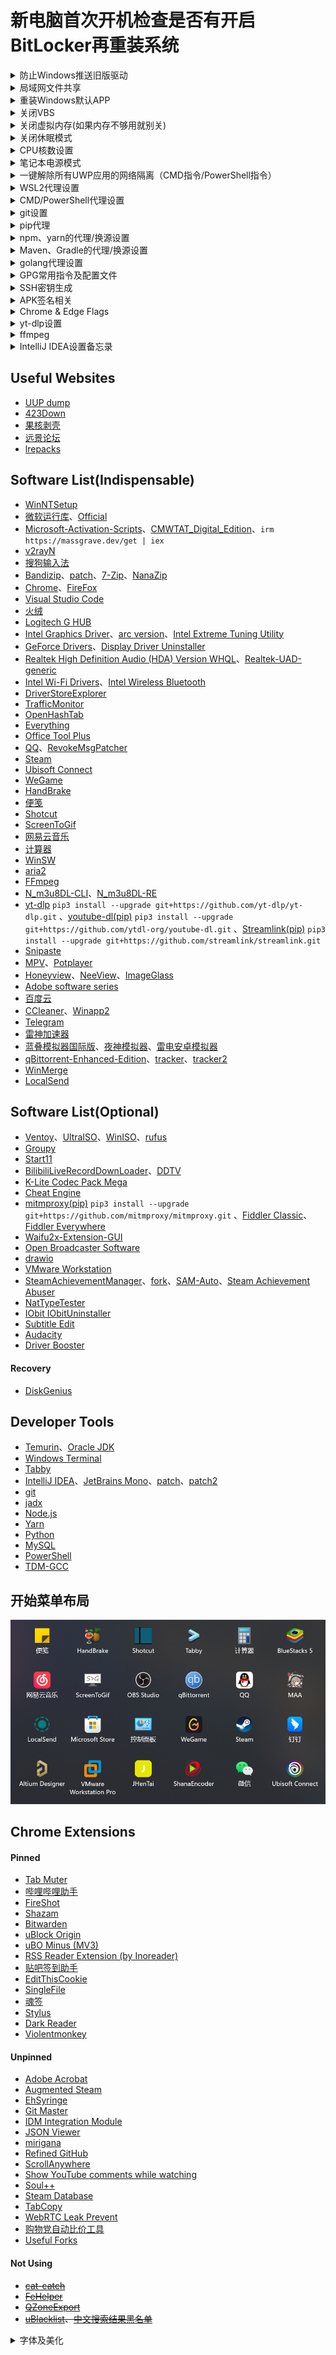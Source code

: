 # 新电脑首次开机检查是否有开启BitLocker再重装系统

<details><summary>防止Windows推送旧版驱动</summary>

```
gpedit.msc —— 计算机配置 —— 管理模板 —— Windows 组件 —— Windows 更新 —— 管理从 Windows 更新提供的更新 —— Windows 更新不包括驱动程序
```

</details>

<details><summary>局域网文件共享</summary>

```
设置 —— 应用 —— 可选功能 —— 更多Windows功能 —— SMB 1.0/CIFS 文件共享支持、SMB直通

services.msc —— Function Discovery Resource Publication —— 自动
```

</details>
<details><summary>重装Windows默认APP</summary>

```powershell
Get-AppxPackage -AllUsers| Foreach {Add-AppxPackage -DisableDevelopmentMode -Register "$($_.InstallLocation)\AppXManifest.xml"}
```

</details>
<details><summary>关闭VBS</summary>

```
设置 —— 隐私和安全性 —— Windows安全中心 —— 设备安全性 —— 内核隔离详细信息 —— 内存完整性
```

```powershell
bcdedit /set hypervisorlaunchtype off
```

</details>
<details><summary>关闭虚拟内存(如果内存不够用就别关)</summary>

```
设置 —— 系统 —— 系统信息 —— 高级系统设置 —— 性能设置 —— 高级 —— 虚拟内存 —— 更改 —— 无分页文件 —— 设置并确定
```

</details>
<details><summary>关闭休眠模式</summary>

```powershell
powercfg -h off
```

</details>
<details><summary>CPU核数设置</summary>

```
msconfig
```

</details>
<details><summary>笔记本电源模式</summary>

```powershell
# 开启卓越性能
# 比起M1芯片的MacBook，Windows的调用CPU逻辑不太行，最好是用默认自带的平衡或者最佳能效模式
powercfg -duplicatescheme e9a42b02-d5df-448d-aa00-03f14749eb61

安静模式 40-90/70(电池)
均衡模式 60-99
野兽模式 99-100
```

</details>
<details><summary>一键解除所有UWP应用的网络隔离（CMD指令/PowerShell指令）</summary>

[Windows Loopback Exemption Manager](https://github.com/tiagonmas/Windows-Loopback-Exemption-Manager)(微软官方出品)、[Windows 8 AppContainer Loopback Utility](https://www.telerik.com/fiddler/add-ons)(第三方软件)

```cmd
FOR /F "tokens=11 delims=\" %p IN ('REG QUERY "HKCU\Software\Classes\Local Settings\Software\Microsoft\Windows\CurrentVersion\AppContainer\Mappings"') DO CheckNetIsolation.exe LoopbackExempt -a -p=%p
```

```powershell
Get-ChildItem -Path Registry::"HKCU\Software\Classes\Local Settings\Software\Microsoft\Windows\CurrentVersion\AppContainer\Mappings\" -name | ForEach-Object {CheckNetIsolation.exe LoopbackExempt -a -p="$_"}
```

</details>
<details><summary>WSL2代理设置</summary>

```shell
$ sudo vim ~./bashrc

# export windows_host=`cat /etc/resolv.conf|grep nameserver|awk '{print $2}'`
# export ALL_PROXY="socks5://$windows_host:2080"

# alias setproxy="export ALL_PROXY=socks5://$windows_host:2080"
# alias unsetproxy="unset ALL_PROXY"

git clone https://github.com/rofl0r/proxychains-ng
cd proxychains-ng
sudo apt install build-essential
./configure --prefix=/usr --sysconfdir=/etc
make && make install
make install-config
```

```shell
$ sudo vim /etc/proxychains.conf

quiet_mode
dynamic_chain
chain_len = 1
proxy_dns
remote_dns_subnet 224
tcp_read_time_out 15000
tcp_connect_time_out 8000
localnet 127.0.0.0/255.0.0.0
localnet 10.0.0.0/255.0.0.0
localnet 172.16.0.0/255.240.0.0
localnet 192.168.0.0/255.255.0.0

[ProxyList]
socks5  $windows_host 2080
# http    $windows_host 2081
```

</details>
<details><summary>CMD/PowerShell代理设置</summary>

```
系统 —— 关于 —— 高级系统设置 —— 环境变量 —— 用户变量新建
HTTP_PROXY http://127.0.0.1:2081
HTTPS_PROXY http://127.0.0.1:2081
```

```cmd
set http_proxy=http://127.0.0.1:2081
set https_proxy=http://127.0.0.1:2081
```

```powershell
$env:http_proxy="http://127.0.0.1:2081"
$env:https_proxy="http://127.0.0.1:2081"
```

</details>
<details><summary>git设置</summary>

```shell
# ssh代理配置文件路径：C:/Users/username/.ssh/config
Host github.com
    ProxyCommand connect -S localhost:2080 %h %p

# 指令的方式直接增加代理设置
git config --global http.https://github.com.proxy socks5://127.0.0.1:2080

# git配置文件路径：C:/Users/username/.gitconfig
[http "https://github.com"]
    proxy = socks5://127.0.0.1:2080

# 回车和换行符自动转换
git config --global core.autocrlf true
git add --renormalize .

# 使用ort策略merge
git config --global pull.twohead ort

# log美化
git config --global alias.lg "log --color --graph --abbrev-commit --decorate --date=relative --format=format:'%C(bold blue)%h%C(reset) - %C(bold green)(%ar)%C(reset) %C(white)%s%C(reset) %C(dim white)- %an%C(reset)%C(bold yellow)%d%C(reset)' --all"

# diff美化 https://github.com/banga/git-split-diffs
npm install -g git-split-diffs
git config --global core.pager "git-split-diffs --color | less -RFX"

# GPG相关设置
git config --global user.signingkey <密钥ID>
git config --global commit.gpgsign true
git config --global tag.forcesignannotated true
```

</details>
<details><summary>pip代理</summary>

```shell
已经在3.9.13版本后修复，不需要设置即可正常使用代理

# 新版pip的依赖库urllib3对于没有协议头的代理地址会强制增加https头并采用https协议连接，
# 而配置文件的优先级没有系统代理设置高所以对这个问题没有帮助
# 解决方法可以在windows代理设置中强制指定https代理地址为http或者设置临时环境变量

# pip config set global.index-url https://mirrors.aliyun.com/pypi/simple/
# pip config set global.trusted-host mirrors.aliyun.com
# pip config set global.proxy http://127.0.0.1:2081

# pip全局配置文件路径：C:/Users/username/AppData/Roaming/pip/pip.ini

# [global]
# index-url = https://mirrors.aliyun.com/pypi/simple/
# trusted-host = mirrors.aliyun.com
# proxy = http://127.0.0.1:2081
```

</details>
<details><summary>npm、yarn的代理/换源设置</summary>

```shell
npm config set proxy http://127.0.0.1:2081
npm config set https-proxy http://127.0.0.1:2081
npm config set registry https://registry.npmmirror.com

yarn config set proxy http://127.0.0.1:2081
yarn config set https-proxy http://127.0.0.1:2081
yarn config set registry https://registry.npmmirror.com
```

</details>
<details><summary>Maven、Gradle的代理/换源设置</summary>

```shell
# C:\Users\username\.m2\setting.xml

<proxies>
    <proxy>
        <active>true</active>
        <protocol>http</protocol>
        <host>127.0.0.1</host>
        <port>2081</port>
    </proxy>
</proxies>

<mirrors>
    <mirror>
        <id>aliyunmaven</id>
        <mirrorOf>*</mirrorOf>
        <name>阿里云公共仓库</name>
        <url>https://maven.aliyun.com/repository/public</url>
    </mirror>
</mirrors>

# C:\Users\username\.gradle\gradle.properties

systemProp.http.proxyHost=127.0.0.1
systemProp.http.proxyPort=2081
systemProp.https.proxyHost=127.0.0.1
systemProp.https.proxyPort=2081

# C:\Users\username\.gradle\init.gradle

allprojects {
    repositories {
        def ALIYUN_REPOSITORY_URL_PUBLIC = 'https://maven.aliyun.com/repository/public'
        def ALIYUN_REPOSITORY_URL_GOOGLE = 'https://maven.aliyun.com/repository/google'
        def ALIYUN_REPOSITORY_URL_GRADLE_PLUGIN = 'https://maven.aliyun.com/repository/gradle-plugin'
        def ALIYUN_REPOSITORY_URL_SPRING = 'https://maven.aliyun.com/repository/spring'
        def ALIYUN_REPOSITORY_URL_SPRING_PLUGIN = 'https://maven.aliyun.com/repository/spring-plugin'
        def ALIYUN_REPOSITORY_URL_GRAILS_CORE = 'https://maven.aliyun.com/repository/grails-core'
        def ALIYUN_REPOSITORY_URL_APACHE_SNAPSHOTS = 'https://maven.aliyun.com/repository/apache-snapshots'
        all {
            ArtifactRepository repo ->
                if (repo instanceof MavenArtifactRepository) {
                    def url = repo.url.toString()
                    if (url.startsWith('https://repo1.maven.org/maven2/')) {
                        project.logger.lifecycle "Repository ${repo.url} replaced by $ALIYUN_REPOSITORY_URL_PUBLIC."
                        remove repo
                    }
                    if (url.startsWith('https://jcenter.bintray.com/')) {
                        project.logger.lifecycle "Repository ${repo.url} replaced by $ALIYUN_REPOSITORY_URL_PUBLIC."
                        remove repo
                    }
                    if (url.startsWith('https://maven.google.com/')) {
                        project.logger.lifecycle "Repository ${repo.url} replaced by $ALIYUN_REPOSITORY_URL_GOOGLE."
                        remove repo
                    }
                    if (url.startsWith('https://plugins.gradle.org/m2/')) {
                        project.logger.lifecycle "Repository ${repo.url} replaced by $ALIYUN_REPOSITORY_URL_GRADLE_PLUGIN."
                        remove repo
                    }
                    if (url.startsWith('http://repo.spring.io/libs-milestone/')) {
                        project.logger.lifecycle "Repository ${repo.url} replaced by $ALIYUN_REPOSITORY_URL_SPRING."
                        remove repo
                    }
                    if (url.startsWith('http://repo.spring.io/plugins-release/')) {
                        project.logger.lifecycle "Repository ${repo.url} replaced by $ALIYUN_REPOSITORY_URL_SPRING_PLUGIN."
                        remove repo
                    }
                    if (url.startsWith('https://repo.grails.org/grails/core')) {
                        project.logger.lifecycle "Repository ${repo.url} replaced by $ALIYUN_REPOSITORY_URL_GRAILS_CORE."
                        remove repo
                    }
                    if (url.startsWith('https://repository.apache.org/snapshots/')) {
                        project.logger.lifecycle "Repository ${repo.url} replaced by $ALIYUN_REPOSITORY_URL_APACHE_SNAPSHOTS."
                        remove repo
                    }

                }
        }
        maven {
            url ALIYUN_REPOSITORY_URL_PUBLIC
            url ALIYUN_REPOSITORY_URL_GOOGLE
            url ALIYUN_REPOSITORY_URL_GRADLE_PLUGIN
            url ALIYUN_REPOSITORY_URL_SPRING
            url ALIYUN_REPOSITORY_URL_SPRING_PLUGIN
            url ALIYUN_REPOSITORY_URL_GRAILS_CORE
            url ALIYUN_REPOSITORY_URL_APACHE_SNAPSHOTS
        }
    }
}
```

</details>
<details><summary>golang代理设置</summary>

```shell
go env -w GO111MODULE=on
go env -w GOPROXY=https://mirrors.aliyun.com/goproxy/
```

</details>
<details><summary>GPG常用指令及配置文件</summary>

```shell
gpg --expert --full-generate-key # 生成密钥
gpg -ao revoke.pgp --generate-revocation <密钥ID> # 生成撤销凭证
gpg --list-keys/-k # 列出所有公钥
gpg --list-secret-keys/-K # 列出所有私钥

gpg --edit-key <密钥ID>
gpg> list # 列出所有子密钥
gpg> change-usage # 修改用途
gpg> key {n} # 选择序号为n的子密钥
gpg> trust # 设置信任度
gpg> expire # 设置过期时间
gpg> passwd # 更改密码
gpg> revkey # 撤销子密钥
gpg> save # 保存

gpg -ao public-key.asc --export <密钥ID> # 导出公钥
# 密钥ID后要加上"!", 不然会导出全部子密钥
gpg -ao secret-key.asc --export-secret-key <密钥ID>! # 导出主私钥
gpg -ao sign-subkey.asc --export-secret-subkeys <密钥ID>! # 导出子私钥

gpg --delete-secret-keys <密钥ID> # 删除私钥
gpg --delete-keys <密钥ID> # 删除公钥

gpg --import [密钥文件/撤销凭证] # 导入密钥

gpg --sign input.txt  # 给文档签名
gpg --clear-sign input.txt # 生成ASCII格式签名
gpg -ao output.asc --detach-sign input.txt # 签名和原文本分开
gpg --verify output.asc input.txt # 验证签名文件

gpg -ao output.asc -se input.txt -r <公钥ID> # 签名并加密文档
# s代表签名, e代表加密, r代表recipient, 指定接收者的公钥ID, a代表ASCII码格式, o代表输出地址,
gpg -ao input.txt -d output.asc # 解密
```

```shell
C:/Users/username/.gnupg/gpg.conf

keyid-format 0xlong
with-fingerprint
personal-cipher-preferences AES256
personal-digest-preferences SHA512
personal-compress-preferences Uncompressed
default-preference-list SHA512 AES256 Uncompressed
cert-digest-algo SHA512
s2k-cipher-algo AES256
s2k-digest-algo SHA512
s2k-mode 3
s2k-count 65011712
```

</details>
<details><summary>SSH密钥生成</summary>

```shell
ssh-keygen -t ed25519 -C "your_email@example.com"
```

</details>
<details><summary>APK签名相关</summary>

```shell
# https://docs.microsoft.com/zh-cn/xamarin/android/deploy-test/signing/manually-signing-the-apk
# https://docs.oracle.com/en/java/javase/17/docs/specs/man/keytool.html
# https://docs.oracle.com/en/java/javase/17/security/oracle-providers.html
keytool -genkeypair -alias SekiBetu -keyalg RSA -keysize 4096 -sigalg SHA3-512withRSA -dname "cn=SekiBetu,ou=,dc=,dc=China" -startdate "1970/01/01 00:00:00" -validity 365000 -storetype PKCS12 -keystore SekiBetu.p12 # 生成行业标准 PKCS12 格式的Java KeyStore
keytool -list -v -keystore SekiBetu.p12 # 查看 KeyStore 的详细信息
keytool -importkeystore -srckeystore SekiBetu.jks -srcstoretype JKS -destkeystore SekiBetu.jks -deststoretype pkcs12 # 转换 JKS 格式为行业标准 PKCS12 格式
zipalign -f -v 4 unsigned.apk optimized-unsigned.apk # APK优化
apksigner sign --ks SekiBetu.p12 --ks-key-alias SekiBetu optimized-unsigned.apk # 先优化后签名
```

</details>
<details><summary>Chrome & Edge Flags</summary>

```shell
Override software rendering list
Smooth Scrolling
【Chrome Only】Overlay Scrollbars
GPU rasterization
【Chrome Only】Windows Fluent scrollbars.
Parallel downloading
【Chrome Only】Windows 11 Mica titlebar
【Chrome Only】Chrome Refresh 2023
【Chrome Only】Chrome WebUI Refresh 2023
【Chrome Only】Enable download bubble
【Chrome Only】Enable download bubble V2
【Edge Only】Microsoft Edge Share Menu
【Edge Only】Make Rounded Tabs feature available
【Edge Only】Windows Fluent scrollbars.
【Edge Only】Enable Windows 11 Acrylic effect in menus
```

</details>
<details><summary>yt-dlp设置</summary>

```
设置文件目录：

C:\Users\username\AppData\Roaming\yt-dlp\config
```

```shell
--ignore-errors
--downloader aria2c
--downloader-args "-c -j 16 -s 16 -x 16 -k 1M"
--proxy http://127.0.0.1:2081/
-f 'bestvideo[ext=mp4]+bestaudio[ext=m4a]/best[ext=mp4]/best'
-o D:/Media/Videos/"%(uploader)s(%(uploader_id)s)/%(upload_date)s-%(title)s-(%(duration)ss)[%(resolution)s][%(id)s].%(ext)s"
--embed-metadata
--write-description
--write-thumbnail
```

</details>
<details><summary>ffmpeg</summary>

```shell
ffmpeg -hwaccel_output_format cuda -c:v h264_cuvid -i input.mp4 -vf ass=input.ass -c:v h264_nvenc -cq:v 19 output.mp4
```

</details>
<details><summary>IntelliJ IDEA设置备忘录</summary>

```shell
【IntelliJ IDEA启动参数】
文件目录：~\JetBrains\IntelliJIDEA\bin\idea64.exe.vmoptions
-Xms2048m
-Xmx2048m
-XX:ReservedCodeCacheSize=1024m
【皮肤设置】
Appearance & Behavior —— Appearance —— Theme：One Dark vivid
【启动IDEA时不自动打开项目】
Appearance & Behavior —— System Settings —— × Reopen last project on startup
【代理设置】
Appearance & Behavior —— System Settings —— HTTP Proxy —— Manual proxy configuration —— √ HTTP ; Host name：127.0.0.1 ; Port number：2081
【滚轮修改字体大小】
Editor —— General —— √ Change font size(Zoom) with Ctrl+Mouse Wheel
Editor —— General —— Scrolling —— √ Enable smooth scrolling (default on 2021.1.2) —— Move caret, minimize editor scrolling
【自动导包】[项目设置]
Editor —— General —— Auto Import —— Insert imports on paste：Always (default on 2021.1.2) ; √ Add Unambiguous imports on the fly ; √ Optimize imports on the fly
【设置行号显示】
Editor —— General —— Appearance —— √ Show line numbers (default on 2021.1.2) ; √ Show method separators
【忽略大小写】
Editor —— General —— Code Completion —— × Match case
【取消单行显示标签页】
Editor —— General —— Editor Tabs —— Show tabs in Multiple rows —— √ Show pinned tabs in a separate row
【悬浮提示】
Editor —— Code Editing —— √ Show quick documentation on mouse move (default on 2021.1.2)
【字体】
Editor —— Font —— Font: JetBrains Mono —— Size: 13 —— Line height: 1.2 (default on 2021.1.2)
Editor —— Font —— Fallback font：Sarasa Mono Slab SC
【自动换行】
Editor —— Code Style —— √ Wrap on typing
Editor —— Code Style —— Java —— Wrapping and Braces —— √ Ensure right margin is not exceeded
【单行注释斜杠跟着代码】
Editor —— Code Style —— Java —— Code Generation —— × Line comment at first column ; √ Add a space at comment start
【项目文件编码】[项目设置]
Editor —— File Encodings —— Global Encoding: UTF-8 ; Project Encoding: UTF-8 ; Default encoding for properties files: UTF-8 ; √ Transparent native-to-ascii conversion
【插件列表】
Plugins —— Lombok ; One Dark theme ; Rainbow Brackets ; Translation ; Maven Helper ; RestfulTool ; MybatisX ;
【自动编译项目】[项目设置]
Build, Execution, Deployment —— Compiler —— √ Build project automatically
【增加堆内存】[项目设置]
Build, Execution, Deployment —— Compiler —— Build process heap size(Mbytes): 2048
【翻译设置】
Tools —— Translation —— 常规 —— √ 使用translate.google.com ; —— 字体 —— 主要字体: Sarasa Mono Slab SC ; 音标字体: Sarasa Mono Slab SC
```

```shell
Code Style(schemes)
CodeInsight, DefaultFont, Editor, Error highlighting
Default Project[项目设置]
Editor Colors
General
HTTP Proxy
KotlinCodeInsightSettings
Settings
UI Settings

codestyles
- Default.xml
options
- colors.scheme.xml
- editor.codeinsight.xml
- editor.xml
- ide.general.xml
- project.default.xml[项目设置]
- proxy.settings.xml
- ui.lnf.xml
- yiiguxing.translation.xml
```

</details>

## Useful Websites

- [UUP dump](https://uupdump.ml/?lang=zh-cn)
- [423Down](https://www.423down.com/)
- [果核剥壳](https://www.ghpym.com/)
- [远景论坛](http://bbs.pcbeta.com/forum-win10-1.html)
- [lrepacks](https://lrepacks.net)

## Software List(Indispensable)

- [WinNTSetup](https://msfn.org/board/topic/149612-winntsetup)
- [微软运行库](https://github.com/abbodi1406/vcredist/releases)、[Official](https://docs.microsoft.com/zh-CN/cpp/windows/latest-supported-vc-redist?view=msvc-170)
- [Microsoft-Activation-Scripts](https://github.com/massgravel/Microsoft-Activation-Scripts/releases)、[CMWTAT_Digital_Edition](https://github.com/TGSAN/CMWTAT_Digital_Edition/releases)、`irm https://massgrave.dev/get | iex`
- [v2rayN](https://github.com/2dust/v2rayN/releases)
- [搜狗输入法](https://pinyin.sogou.com/)
- [Bandizip](https://www.bandisoft.com/bandizip/dl/)、[patch](https://www.423down.com/9735.html)、[7-Zip](https://www.7-zip.org/)、[NanaZip](https://github.com/M2Team/NanaZip/releases)
- [Chrome](https://www.google.com/intl/zh-CN/chrome/browser/thankyou.html?platform=win64&standalone=1&statcb=1&installdataindex=defaultbrowser)、[FireFox](https://www.mozilla.org/zh-CN/firefox/all/#product-desktop-release)
- [Visual Studio Code](https://code.visualstudio.com/)
- [火绒](https://www.huorong.cn/person5.html)
- [Logitech G HUB](https://support.logi.com/hc/zh-cn/articles/360025298133)
- [Intel Graphics Driver](https://www.intel.cn/content/www/cn/zh/download/19344/intel-graphics-windows-dch-drivers.html)、[arc version](https://www.intel.cn/content/www/cn/zh/download/726609/intel-arc-graphics-windows-dch-driver.html)、[Intel Extreme Tuning Utility](https://www.intel.cn/content/www/cn/zh/download/17881/intel-extreme-tuning-utility-intel-xtu.html)
- [GeForce Drivers](https://www.nvidia.cn/Download/Find.aspx?lang=cn)、[Display Driver Uninstaller](https://www.wagnardsoft.com/display-driver-uninstaller-ddu-)
- [Realtek High Definition Audio (HDA) Version WHQL](https://www.necacom.net/index.php/realtek/hda/)、[Realtek-UAD-generic](https://github.com/pal1000/Realtek-UAD-generic)
- [Intel Wi-Fi Drivers](https://www.intel.cn/content/www/cn/zh/download/19351/windows-10-and-windows-11-wi-fi-drivers-for-intel-wireless-adapters.html)、[Intel Wireless Bluetooth](https://www.intel.cn/content/www/cn/zh/download/18649/intel-wireless-bluetooth-for-windows-10-and-windows-11.html)
- [DriverStoreExplorer](https://github.com/lostindark/DriverStoreExplorer/releases)
- [TrafficMonitor](https://github.com/zhongyang219/TrafficMonitor/releases)
- [OpenHashTab](https://github.com/namazso/OpenHashTab/releases)
- [Everything](https://www.voidtools.com/zh-cn/downloads/)
- [Office Tool Plus](https://github.com/YerongAI/Office-Tool/releases)
- [QQ](https://im.qq.com/download/)、[RevokeMsgPatcher](https://github.com/huiyadanli/RevokeMsgPatcher)
- [Steam](https://store.steampowered.com/about/)
- [Ubisoft Connect](https://ubisoftconnect.com/zh-CN/)
- [WeGame](https://www.wegame.com.cn/)
- [HandBrake](https://github.com/HandBrake/HandBrake/releases)
- [便笺](https://www.microsoft.com/en-us/p/microsoft-sticky-notes/9nblggh4qghw)
- [Shotcut](https://github.com/mltframework/shotcut/releases)
- [ScreenToGif](https://github.com/NickeManarin/ScreenToGif/releases)
- [网易云音乐](https://music.163.com/#/download)
- [计算器](https://www.microsoft.com/en-us/p/windows-calculator/9wzdncrfhvn5)
- [WinSW](https://github.com/winsw/winsw/releases)
- [aria2](https://github.com/aria2/aria2/releases)
- [FFmpeg](https://github.com/BtbN/FFmpeg-Builds/releases)
- [N_m3u8DL-CLI](https://github.com/nilaoda/N_m3u8DL-CLI/releases)、[N_m3u8DL-RE](https://github.com/nilaoda/N_m3u8DL-RE)
- [yt-dlp](https://github.com/yt-dlp/yt-dlp/releases) `pip3 install --upgrade git+https://github.com/yt-dlp/yt-dlp.git` 、[youtube-dl(pip)](https://github.com/ytdl-org/youtube-dl/releases) `pip3 install --upgrade git+https://github.com/ytdl-org/youtube-dl.git` 、[Streamlink(pip)](https://github.com/streamlink/streamlink/releases) `pip3 install --upgrade git+https://github.com/streamlink/streamlink.git`
- [Snipaste](https://www.snipaste.com/)
- [MPV](https://github.com/hooke007/MPV_lazy)、[Potplayer](https://www.423down.com/3050.html)
- [Honeyview](https://www.bandisoft.com/honeyview/)、[NeeView](https://bitbucket.org/neelabo/neeview/wiki/Home)、[ImageGlass](https://github.com/d2phap/ImageGlass/releases)
- [Adobe software series](https://weibo.com/1112829033)
- [百度云](http://pan.baidu.com/download)
- [CCleaner](https://www.423down.com/716.html)、[Winapp2](https://github.com/MoscaDotTo/Winapp2)
- [Telegram](https://telegram.org/)
- [雷神加速器](https://www.leigod.com/)
- [蓝叠模拟器国际版](https://www.bluestacks.com/download.html)、[夜神模拟器](https://www.yeshen.com/)、[雷电安卓模拟器](https://www.ldmnq.com/)
- [qBittorrent-Enhanced-Edition](https://github.com/c0re100/qBittorrent-Enhanced-Edition/releases)、[tracker](https://github.com/XIU2/TrackersListCollection)、[tracker2](https://github.com/ngosang/trackerslist)
- [WinMerge](https://github.com/WinMerge/winmerge/releases)
- [LocalSend](https://github.com/localsend/localsend/releases)

## Software List(Optional)

- [Ventoy](https://github.com/ventoy/Ventoy/releases)、[UltraISO](https://www.ghpym.com/ultraiso.html)、[WinISO](https://www.ghxi.com/winiso.html)、[rufus](https://github.com/pbatard/rufus/releases)
- [Groupy](https://store.steampowered.com/app/912170)
- [Start11](https://store.steampowered.com/app/1811010/Start11)
- [BilibiliLiveRecordDownLoader](https://github.com/HMBSbige/BilibiliLiveRecordDownLoader/releases)、[DDTV](https://github.com/CHKZL/DDTV/releases)
- [K-Lite Codec Pack Mega](https://codecguide.com/download_k-lite_codec_pack_mega.htm)
- [Cheat Engine](https://cheatengine.org/)
- [mitmproxy(pip)](https://github.com/mitmproxy/mitmproxy) `pip3 install --upgrade git+https://github.com/mitmproxy/mitmproxy.git` 、[Fiddler Classic](https://www.telerik.com/download/fiddler)、[Fiddler Everywhere](https://www.telerik.com/download/fiddler-everywhere)
- [Waifu2x-Extension-GUI](https://github.com/AaronFeng753/Waifu2x-Extension-GUI/releases)
- [Open Broadcaster Software](https://obsproject.com/download)
- [drawio](https://github.com/jgraph/drawio)
- [VMware Workstation](https://www.ghpym.com/workstationlite.html)
- [SteamAchievementManager](https://github.com/gibbed/SteamAchievementManager/releases)、[fork](https://github.com/JDM170/SteamAchievementManager/releases)、[SAM-Auto](https://github.com/unencouraged/SAM-Auto/releases)、[Steam Achievement Abuser](https://github.com/sa68ru/Steam-Achievement-Abuser)
- [NatTypeTester](https://github.com/HMBSbige/NatTypeTester/releases)
- [IObit IObitUninstaller](https://www.423down.com/7732.html)
- [Subtitle Edit](https://github.com/SubtitleEdit/subtitleedit/releases)
- [Audacity](https://github.com/audacity/audacity/releases)
- [Driver Booster](https://www.423down.com/10421.html)

#### Recovery

- [DiskGenius](https://www.423down.com/8073.html)

## Developer Tools

- [Temurin](https://adoptium.net/)、[Oracle JDK](https://www.oracle.com/java/technologies/downloads/)
- [Windows Terminal](https://github.com/microsoft/terminal/releases)
- [Tabby](https://github.com/Eugeny/tabby/releases)
- [IntelliJ IDEA](https://www.jetbrains.com/idea/download/#section=windows)、[JetBrains Mono](https://www.jetbrains.com/lp/mono/)、[patch](https://zhile.io/)、[patch2](https://3.jetbra.in)
- [git](https://github.com/git-for-windows/git/releases)
- [jadx](https://github.com/skylot/jadx/releases)
- [Node.js](https://nodejs.org/zh-cn/download/)
- [Yarn](https://classic.yarnpkg.com/en/docs/install/#windows-nightly)
- [Python](https://www.python.org/downloads/)
- [MySQL](https://dev.mysql.com/downloads/windows/installer/5.7.html)
- [PowerShell](https://github.com/PowerShell/PowerShell/releases)
- [TDM-GCC](https://jmeubank.github.io/tdm-gcc/)

## 开始菜单布局

![](StartMenu.png)

## Chrome Extensions

#### Pinned

- [Tab Muter](https://github.com/sersorrel/mute-tab)
- [哔哩哔哩助手](https://github.com/bilibili-helper/bilibili-helper-o)
- [FireShot](https://chrome.google.com/webstore/detail/take-webpage-screenshots/mcbpblocgmgfnpjjppndjkmgjaogfceg)
- [Shazam](https://chrome.google.com/webstore/detail/shazam-identify-songs-fro/mmioliijnhnoblpgimnlajmefafdfilb)
- [Bitwarden](https://chrome.google.com/webstore/detail/bitwarden-free-password-m/nngceckbapebfimnlniiiahkandclblb)
- [uBlock Origin](https://github.com/gorhill/uBlock)
- [uBO Minus (MV3)](https://chrome.google.com/webstore/detail/ubo-minus-mv3/ddkjiahejlhfcafbddmgiahcphecmpfh/related)
- [RSS Reader Extension (by Inoreader)](https://chrome.google.com/webstore/detail/rss-reader-extension-by-i/kfimphpokifbjgmjflanmfeppcjimgah)
- [贴吧签到助手](https://chrome.google.com/webstore/detail/bpheclmhommpomjoeoifcggjmdelgaoj)
- [EditThisCookie](https://github.com/ETCExtensions/Edit-This-Cookie)
- [SingleFile](https://github.com/gildas-lormeau/SingleFile)
- [魂签](https://github.com/inu1255/soulsign-chrome)
- [Stylus](https://github.com/openstyles/stylus)
- [Dark Reader](https://github.com/darkreader/darkreader/releases)
- [Violentmonkey](https://github.com/violentmonkey/violentmonkey)

#### Unpinned

- [Adobe Acrobat](https://chrome.google.com/webstore/detail/adobe-acrobat/efaidnbmnnnibpcajpcglclefindmkaj)
- [Augmented Steam](https://github.com/tfedor/AugmentedSteam)
- [EhSyringe](https://github.com/EhTagTranslation/EhSyringe)
- [Git Master](https://github.com/ineo6/git-master)
- [IDM Integration Module](https://chrome.google.com/webstore/detail/idm-integration-module/ngpampappnmepgilojfohadhhmbhlaek)
- [JSON Viewer](https://github.com/tulios/json-viewer)
- [mirigana](https://github.com/mirigana/mirigana)
- [Refined GitHub](https://github.com/refined-github/refined-github)
- [ScrollAnywhere](https://chrome.google.com/webstore/detail/scrollanywhere/jehmdpemhgfgjblpkilmeoafmkhbckhi)
- [Show YouTube comments while watching](https://github.com/tanguykurylo/show-youtube-comments)
- [Soul++](https://github.com/FetchTheMoon/soul-plus-plus-chrome-extension)
- [Steam Database](https://github.com/SteamDatabase/BrowserExtension)
- [TabCopy](https://chrome.google.com/webstore/detail/tabcopy/micdllihgoppmejpecmkilggmaagfdmb)
- [WebRTC Leak Prevent](https://github.com/aghorler/WebRTC-Leak-Prevent)
- [购物党自动比价工具](https://chrome.google.com/webstore/detail/%E8%B4%AD%E7%89%A9%E5%85%9A%E8%87%AA%E5%8A%A8%E6%AF%94%E4%BB%B7%E5%B7%A5%E5%85%B7/jgphnjokjhjlcnnajmfjlacjnjkhleah)
- [Useful Forks](https://chrome.google.com/webstore/detail/useful-forks/aflbdmaojedofngiigjpnlabhginodbf)

#### Not Using

- ~~[cat-catch](https://github.com/xifangczy/cat-catch)~~
- ~~[FeHelper](https://github.com/zxlie/FeHelper)~~
- ~~[QZoneExport](https://github.com/ShunCai/QZoneExport)~~
- ~~[uBlacklist](https://github.com/iorate/uBlacklist)、[中文搜索结果黑名单](https://github.com/cobaltdisco/Google-Chinese-Results-Blocklist)~~

<details><summary>字体及美化</summary>

- [更纱黑体(Iosevka+思源黑体)](https://github.com/be5invis/Sarasa-Gothic/releases)

- [JetBrainsMono](https://github.com/JetBrains/JetBrainsMono/releases)

- [致美化](https://zhutix.com/)
</details>
